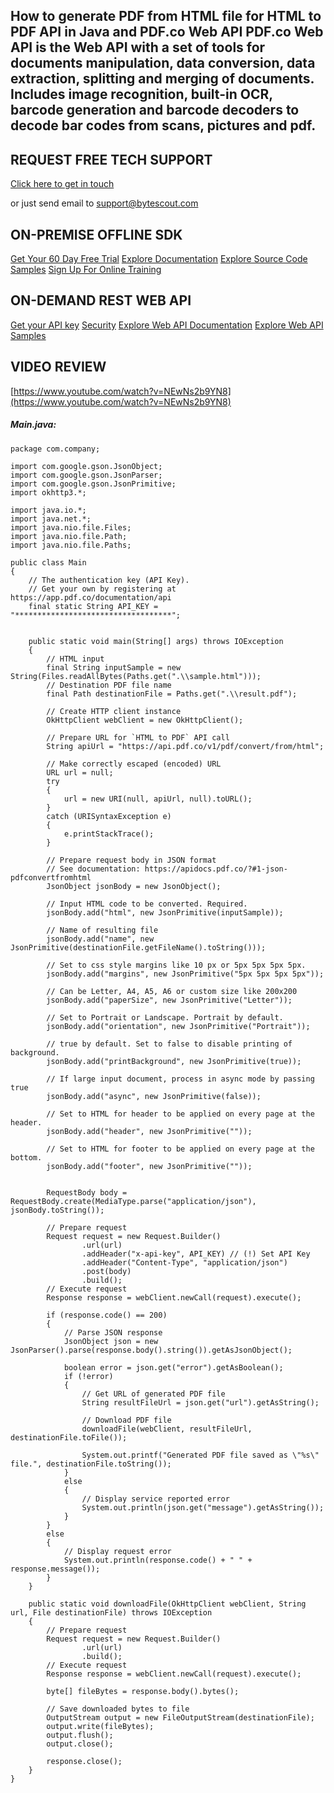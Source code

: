## How to generate PDF from HTML file for HTML to PDF API in Java and PDF.co Web API PDF.co Web API is the Web API with a set of tools for documents manipulation, data conversion, data extraction, splitting and merging of documents. Includes image recognition, built-in OCR, barcode generation and barcode decoders to decode bar codes from scans, pictures and pdf.

## REQUEST FREE TECH SUPPORT

[Click here to get in touch](https://bytescout.zendesk.com/hc/en-us/requests/new?subject=PDF.co%20Web%20API%20Question)

or just send email to [support@bytescout.com](mailto:support@bytescout.com?subject=PDF.co%20Web%20API%20Question) 

## ON-PREMISE OFFLINE SDK 

[Get Your 60 Day Free Trial](https://bytescout.com/download/web-installer?utm_source=github-readme)
[Explore Documentation](https://bytescout.com/documentation/index.html?utm_source=github-readme)
[Explore Source Code Samples](https://github.com/bytescout/ByteScout-SDK-SourceCode/)
[Sign Up For Online Training](https://academy.bytescout.com/)


## ON-DEMAND REST WEB API

[Get your API key](https://app.pdf.co/signup?utm_source=github-readme)
[Security](https://pdf.co/security)
[Explore Web API Documentation](https://apidocs.pdf.co?utm_source=github-readme)
[Explore Web API Samples](https://github.com/bytescout/ByteScout-SDK-SourceCode/tree/master/PDF.co%20Web%20API)

## VIDEO REVIEW

[https://www.youtube.com/watch?v=NEwNs2b9YN8](https://www.youtube.com/watch?v=NEwNs2b9YN8)




<!-- code block begin -->

##### **Main.java:**
    
```
package com.company;

import com.google.gson.JsonObject;
import com.google.gson.JsonParser;
import com.google.gson.JsonPrimitive;
import okhttp3.*;

import java.io.*;
import java.net.*;
import java.nio.file.Files;
import java.nio.file.Path;
import java.nio.file.Paths;

public class Main
{
    // The authentication key (API Key).
    // Get your own by registering at https://app.pdf.co/documentation/api
    final static String API_KEY = "***********************************";


    public static void main(String[] args) throws IOException
    {
        // HTML input
        final String inputSample = new String(Files.readAllBytes(Paths.get(".\\sample.html")));
        // Destination PDF file name
        final Path destinationFile = Paths.get(".\\result.pdf");

        // Create HTTP client instance
        OkHttpClient webClient = new OkHttpClient();

        // Prepare URL for `HTML to PDF` API call
        String apiUrl = "https://api.pdf.co/v1/pdf/convert/from/html";

        // Make correctly escaped (encoded) URL
        URL url = null;
        try
        {
            url = new URI(null, apiUrl, null).toURL();
        }
        catch (URISyntaxException e)
        {
            e.printStackTrace();
        }

        // Prepare request body in JSON format
        // See documentation: https://apidocs.pdf.co/?#1-json-pdfconvertfromhtml
        JsonObject jsonBody = new JsonObject();

        // Input HTML code to be converted. Required.
        jsonBody.add("html", new JsonPrimitive(inputSample));

        // Name of resulting file
        jsonBody.add("name", new JsonPrimitive(destinationFile.getFileName().toString()));

        // Set to css style margins like 10 px or 5px 5px 5px 5px.
        jsonBody.add("margins", new JsonPrimitive("5px 5px 5px 5px"));

        // Can be Letter, A4, A5, A6 or custom size like 200x200
        jsonBody.add("paperSize", new JsonPrimitive("Letter"));

        // Set to Portrait or Landscape. Portrait by default.
        jsonBody.add("orientation", new JsonPrimitive("Portrait"));

        // true by default. Set to false to disable printing of background.
        jsonBody.add("printBackground", new JsonPrimitive(true));

        // If large input document, process in async mode by passing true
        jsonBody.add("async", new JsonPrimitive(false));

        // Set to HTML for header to be applied on every page at the header.
        jsonBody.add("header", new JsonPrimitive(""));

        // Set to HTML for footer to be applied on every page at the bottom.
        jsonBody.add("footer", new JsonPrimitive(""));


        RequestBody body = RequestBody.create(MediaType.parse("application/json"), jsonBody.toString());

        // Prepare request
        Request request = new Request.Builder()
                .url(url)
                .addHeader("x-api-key", API_KEY) // (!) Set API Key
                .addHeader("Content-Type", "application/json")
                .post(body)
                .build();
        // Execute request
        Response response = webClient.newCall(request).execute();

        if (response.code() == 200)
        {
            // Parse JSON response
            JsonObject json = new JsonParser().parse(response.body().string()).getAsJsonObject();

            boolean error = json.get("error").getAsBoolean();
            if (!error)
            {
                // Get URL of generated PDF file
                String resultFileUrl = json.get("url").getAsString();

                // Download PDF file
                downloadFile(webClient, resultFileUrl, destinationFile.toFile());

                System.out.printf("Generated PDF file saved as \"%s\" file.", destinationFile.toString());
            }
            else
            {
                // Display service reported error
                System.out.println(json.get("message").getAsString());
            }
        }
        else
        {
            // Display request error
            System.out.println(response.code() + " " + response.message());
        }
    }

    public static void downloadFile(OkHttpClient webClient, String url, File destinationFile) throws IOException
    {
        // Prepare request
        Request request = new Request.Builder()
                .url(url)
                .build();
        // Execute request
        Response response = webClient.newCall(request).execute();

        byte[] fileBytes = response.body().bytes();

        // Save downloaded bytes to file
        OutputStream output = new FileOutputStream(destinationFile);
        output.write(fileBytes);
        output.flush();
        output.close();

        response.close();
    }
}

```

<!-- code block end -->